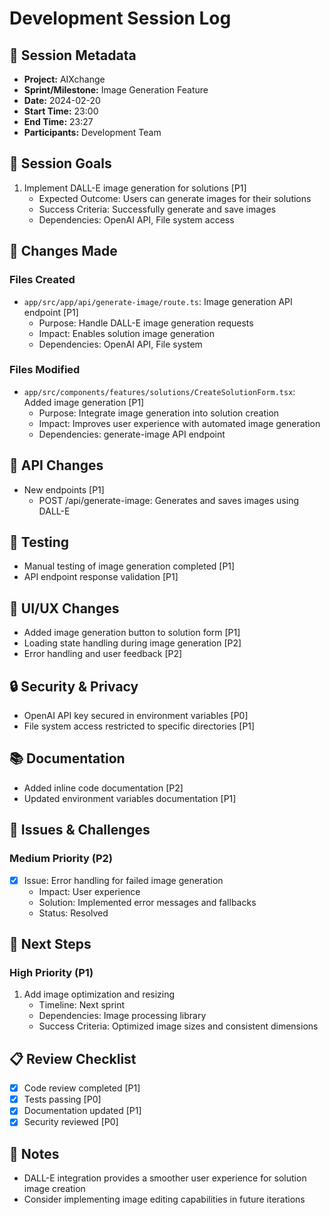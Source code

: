 # Development Session Log

## 📆 Session Metadata
- **Project:** AIXchange
- **Sprint/Milestone:** Image Generation Feature
- **Date:** 2024-02-20
- **Start Time:** 23:00
- **End Time:** 23:27
- **Participants:** Development Team

## 🎯 Session Goals
1. Implement DALL-E image generation for solutions [P1]
   - Expected Outcome: Users can generate images for their solutions
   - Success Criteria: Successfully generate and save images
   - Dependencies: OpenAI API, File system access

## 📝 Changes Made

### Files Created
- `app/src/app/api/generate-image/route.ts`: Image generation API endpoint [P1]
  * Purpose: Handle DALL-E image generation requests
  * Impact: Enables solution image generation
  * Dependencies: OpenAI API, File system

### Files Modified
- `app/src/components/features/solutions/CreateSolutionForm.tsx`: Added image generation [P1]
  * Purpose: Integrate image generation into solution creation
  * Impact: Improves user experience with automated image generation
  * Dependencies: generate-image API endpoint

## 🔄 API Changes
- New endpoints [P1]
  * POST /api/generate-image: Generates and saves images using DALL-E

## 🧪 Testing
- Manual testing of image generation completed [P1]
- API endpoint response validation [P1]

## 🎨 UI/UX Changes
- Added image generation button to solution form [P1]
- Loading state handling during image generation [P2]
- Error handling and user feedback [P2]

## 🔒 Security & Privacy
- OpenAI API key secured in environment variables [P0]
- File system access restricted to specific directories [P1]

## 📚 Documentation
- Added inline code documentation [P2]
- Updated environment variables documentation [P1]

## 🐛 Issues & Challenges
### Medium Priority (P2)
- [x] Issue: Error handling for failed image generation
  * Impact: User experience
  * Solution: Implemented error messages and fallbacks
  * Status: Resolved

## 🔄 Next Steps
### High Priority (P1)
1. Add image optimization and resizing
   - Timeline: Next sprint
   - Dependencies: Image processing library
   - Success Criteria: Optimized image sizes and consistent dimensions

## 📋 Review Checklist
- [x] Code review completed [P1]
- [x] Tests passing [P0]
- [x] Documentation updated [P1]
- [x] Security reviewed [P0]

## 📝 Notes
- DALL-E integration provides a smoother user experience for solution image creation
- Consider implementing image editing capabilities in future iterations